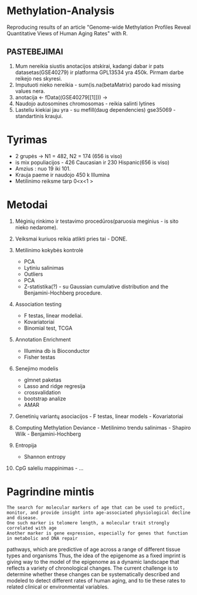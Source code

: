 # Methylation-Analysis
Reproducing results of an article "Genome-wide Methylation Profiles Reveal Quantitative Views of Human Aging Rates" with R.

##   PASTEBEJIMAI
 1) Mum nereikia siustis anotacijos atskirai, kadangi dabar ir pats datasetas(GSE40279) ir platforma GPL13534 yra 450k. Pirmam darbe reikejo nes skyresi.
 2) Imputuoti nieko nereikia - sum(is.na(betaMatrix) parodo kad missing values nera.
 3) anotacija <- fData((GSE40279[[1]])) ->
 4) Naudojo autosomines chromosomas - reikia salinti lytines
 5) Lasteliu kiekiai jau yra - su mefill(daug dependencies) gse35069 - standartinis kraujui.
 
# Tyrimas
 - 2 grupės -> N1 = 482, N2 = 174 (656 is viso)
 - is mix populiacijos - 426 Caucasian ir 230 Hispanic(656 is viso)
 - Amzius : nuo 19 iki 101.
 - Krauja paeme ir naudojo 450 k Illumina
 - Metilinimo reiksme tarp 0<x<1 >
 
# Metodai
 1) Mėginių rinkimo ir testavimo procedūros(paruosia meginius - is sito nieko nedarome).
 2) Veiksmai kuriuos reikia atlikti pries tai - DONE.
 3) Metilinimo kokybės kontrolė
	- PCA
	- Lytiniu salinimas
	- Outliers
	- PCA
	- Z-statistika(?) - su Gaussian cumulative distribution and the Benjamini-Hochberg procedure.
	
 4) Association testing
	- F testas, linear modeliai.
	-  Kovariatoriai
	-  Binomial test, TCGA
 
 5) Annotation Enrichment
 	- Illumina db is Bioconductor
	- Fisher testas
 
 6) Senejimo modelis
 	- glmnet paketas
	- Lasso and ridge regresija
	- crossvalidation
	- bootstrap analize
	- AMAR
  
  7) Genetinių variantų asociacijos
	- F testas, linear models
	- Kovariatoriai
		
  8) Computing Methylation Deviance
	- Metilinimo trendu salinimas
	- Shapiro Wilk
	- Benjamini-Hochberg
		
  9) Entropija
        - Shannon entropy
		
  10) CpG saleliu mappinimas
	- ...
# Pagrindine mintis		
	The search for molecular markers of age that can be used to predict, monitor, and provide insight into age-associated physiological decline and disease. 
	One such marker is telomere length, a molecular trait strongly correlated with age 
	Another marker is gene expression, especially for genes that function in metabolic and DNA repair 
pathways, which are predictive of age across a range of different tissue types and organisms
	Thus, the idea of the epigenome as a fixed imprint is giving way to the model of the epigenome as a dynamic landscape that reflects a variety of chronological changes.
	The current challenge is to determine whether these changes can be systematically described and modeled to detect different rates of human aging, and to tie these rates to related clinical or environmental variables.

